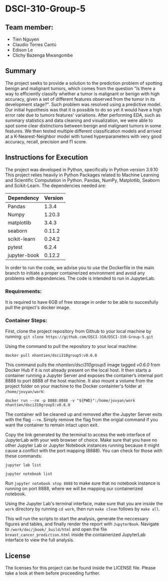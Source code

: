# DSCI-310-Group-5

## Team member:
- Tien Nguyen
- Claudio Torres Cantú
- Edison Le
- Clichy Bazenga Mwangombe


## Summary
The project seeks to provide a solution to the prediction problem of spotting benign and malignant tumors, which comes from the question "Is there a way to efficiently classify whether a tumor is malignant or benign with high accuracy,  given a set of different features observed from the tumor in its development stage?". 
Such problem was resolved using a predictive model. Our initial hypothesis was that it is possible to do so yet it would have a high error rate due to tumors features' variations. 
After performing EDA, such as summary statistics and data cleaning and visualization, we were able to spot some clear distinctions between benign and malignant tumors in some features.
We then tested multiple different classification models and arrived at a K-Nearest-Neighbor model with tuned hyperparameters with very good accuracy, recall, precision and f1 score. 

## Instructions for Execution
The project was developed in Python, specifically in Python version 3.9.10
This project relies heavily in Python Packages related to Machine Learning and Scientific Computation in Python. Pandas, NumPy, Matplotlib, Seaborn and Scikit-Learn. 
The dependencies needed are:

|Dependency  |   Version|
|------------|----------|
|Pandas      |   1.3.4  |
|Numpy       |   1.20.3 |
|matplotlib  |   3.4.3  |
|seaborn     |   0.11.2 |
|scikit-learn|   0.24.2 |
|pytest      |   6.2.4  | 
|jupyter-book|   0.12.2 | 

In order to run the code, we advise you to use the Dockerfile in the main branch to initiate a proper containerized environment and avoid any problems with dependencies. The code is intended to run in JupyterLab.

### Requirements:
It is required to have 6GB of free storage in order to be able to succesfully pull the project's docker image.  

### Container Steps:

First, clone the project repository from Github to your local machine by running:
`git clone https://github.com/DSCI-310/DSCI-310-Group-5.git`

Using the command to pull the repository to your local machine:

`docker pull nhantien/dsci310group5:v0.6.0`

This command pulls the *nhantien/dsci310group5* image tagged *v0.6.0* from Docker Hub if it is not already present on the local host. It then starts a container running a Jupyter Server and exposes the container’s internal port 8888 to port 8888 of the host machine. It also mount a volume from the project folder on your machine to the Docker containter's folder at `/home/jovyan/work`:

`docker run --rm -p 8888:8888 -v "${PWD}":/home/jovyan/work nhantien/dsci310group5:v0.6.0`

The container will be cleaned up and removed after the Jupyter Server exits with the flag `--rm`. Simply remove the flag from the origial command if you want the container to remain intact upon exit.

Copy the link generated by the terminal to access the web interface of JupyterLab with your web browser of choice. Make sure that you have no other Jupyter Lab or Jupyter Notebook instances running because it might cause a conflict with the port mapping (8888). You can check for those with these commands:

`jupyter lab list`

`jupyter notebook list`

Run `jupyter notebook stop 8888` to make sure that no notebook instance is running on port 8888, where we will be mapping our containerized notebook.

Using the Jupyter Lab's terminal interface, make sure that you are inside the `work` directory by running `cd work`, then run `make clean` follows by `make all`.

This will run the scripts to start the analysis, generate the neccessary figures and tables, and finally render the report with `JupyterBook`.
Navigate to `/work/doc/jbook/_build/html` and open the file `breast_cancer_prediction.html` inside the containerized JupyterLab interface to view the full analysis.

## License
The licenses for this project can be found inside the LICENSE file. Please take a look at them before proceeding further.

